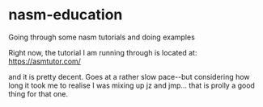 # nasm-education
Going through some nasm tutorials and doing examples

Right now, the tutorial I am running through is located at:
https://asmtutor.com/

and it is pretty decent. Goes at a rather slow pace--but considering
how long it took me to realise I was mixing up jz and jmp... that is 
prolly a good thing for that one.
